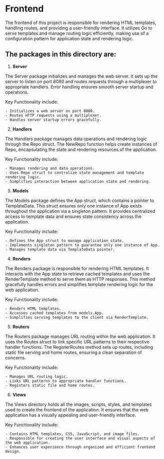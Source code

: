# Frontend

The frontend of this project is responsible for rendering HTML templates, handling routes, and providing a user-friendly interface. It utilizes Go to serve templates and manage routing logic efficiently, making use of a configuration pattern for application state and rendering logic.

## The packages in this directory are:

1. **Server**

The Server package initializes and manages the web server. It sets up the server to listen on port 8080 and routes requests through a multiplexer to appropriate handlers. Error handling ensures smooth server startup and operations.

Key Functionality include:

    - Initializes a web server on port 8080.
    - Routes HTTP requests using a multiplexer.
    - Handles server startup errors gracefully.

2. **Handlers**

The Handlers package manages data operations and rendering logic through the Repo struct. The NewRepo function helps create instances of Repo, encapsulating the state and rendering resources of the application.

Key Functionality include:

    - Manages rendering and data operations.
    - Uses Repo struct to centralize state management and template rendering logic.
    - Simplifies interaction between application state and rendering.


3. **Models**

The Models package defines the App struct, which contains a pointer to TemplateData. This struct ensures only one instance of App exists throughout the application via a singleton pattern. It provides centralized access to template data and ensures state consistency across the application.

Key Functionality include:

    - Defines the App struct to manage application state.
    - Implements singleton pattern to guarantee only one instance of App.
    - Manages template data via TemplateData pointer.


4. **Renders**

The Renders package is responsible for rendering HTML templates. It interacts with the App state to retrieve cached templates and uses the RenderTemplate method to serve them as HTTP responses. This method gracefully handles errors and simplifies template rendering logic for the web application.

Key Functionality include:

    - Renders HTML templates.
    - Accesses cached templates from models.App.
    - Simplifies serving templates to the client via RenderTemplate.


5. **Routers**

The Routers package manages URL routing within the web application. It uses the Routes struct to link specific URL patterns to their respective handler functions. The RegisterRoutes method sets up routes, including static file serving and home routes, ensuring a clean separation of concerns.

Key Functionality include:

    - Manages URL routing logic.
    - Links URL patterns to appropriate handler functions.
    - Registers static file and home routes.


6. **Views**

The Views directory holds all the images, scripts, styles, and templates used to create the frontend of the application. It ensures that the web application has a visually appealing and user-friendly interface.

Key Functionality include:

    - Contains HTML templates, CSS, JavaScript, and image files.
    - Responsible for creating the user interface and visual aspects of the web application.
    - Enhances user experience through organized and efficient frontend design.